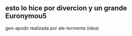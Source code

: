 esto lo hice por divercion y un grande Euronymou5
--------------------------------------------------
gen-apodo realizada por ale-tormenta (idea)
